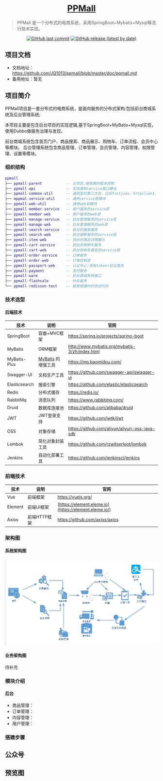<h1 align="center"><a href="https://github.com/JQ1013/ppmall" target="_blank">PPMall</a></h1>

>PPMall 是一个分布式的电商系统，采用SpringBoot+Mybatis+Mysql等流行技术实现。

<p align="center">
<a href="https://github.com/JQ1013/ppmall/commits"><img alt="GitHub last commit" src="https://img.shields.io/github/last-commit/halo-dev/halo.svg?style=flat-square"></a>
<a href="https://github.com/JQ1013/ppmall/releases"><img alt="GitHub release (latest by date)" src="https://img.shields.io/github/v/release/jq1013/ppmall?color=orange&style=flat-square"></a>
</p>


## 项目文档

- 文档地址：<https://github.com/JQ1013/ppmall/blob/master/doc/ppmall.md>
- 备用地址：暂无

## 项目简介

PPMall项目是一套分布式的电商系统，是面向服务的分布式架构:包括前台商城系统及后台管理系统;

本项目主要是包含后台项目的实现逻辑,基于SpringBoot+MyBatis+Mysql实现，使用Dubbo做服务治理与发现。

前台商城系统包含首页门户、商品搜索、商品展示、购物车、订单流程、会员中心等模块。
后台管理系统包含商品管理、订单管理、会员管理、内容管理、权限管理、设置等模块。

### 组织结构

```lua
ppmall
├── ppmall-parent 			-- 父项目,做依赖的版本控制
├── ppmall-api 				-- 实体类和service接口模块
├── ppmall-common-util 		-- 通用型的第三方包，比如fastjson、httpclient、apache工具包;   
├── mppmal-service-util 	-- 通用service层模块
├── ppmall-web-util 		-- 通用web层模块
├── ppmall-member-service 	-- 用户服务的service层
├── ppmall-member-web 		-- 用户服务的web层
├── ppmall-manage-service 	-- 后台管理服务的service层
├── ppmall-manage-web 		-- 后台管理服务的web层
├── ppmall-search-service 	-- 前台的搜索服务
├── ppmall-search-web 		-- 前台搜索服务的service层
├── ppmall-item-web 		-- 前台的商品详情展示 
├── ppmall-cart-service 	-- 前台的购物车服务
├── ppmall-cart-web 		-- 前台购物车服务的service层
├── ppmall-order-service 	-- 订单服务
├── ppmall-order-web 		-- 订单控制层
├── ppmall-passport-web 	-- 认证中心:颁发token+验证真伪
├── ppmall-payment 			-- 支付服务
├── ppmall-ware 			-- 前台商城系统接口
├── ppmall-flashsale 		-- 秒杀服务
└── ppmall-redisson-test 	-- 框架搭建时的测试代码
```
### 技术选型

#### 后端技术

| 技术          | 说明                                                    | 官网                                             |
| ------------- | ------------------------------------------------------- | ------------------------------------------------ |
| SpringBoot    | 容器+MVC框架                                            | <https://spring.io/projects/spring-boot>         |
| MyBatis       | ORM框架                                                 | <http://www.mybatis.org/mybatis-3/zh/index.html> |
| MyBatis-Plus  | [MyBatis](http://www.mybatis.org/mybatis-3/) 的增强工具 | <https://mp.baomidou.com/>                       |
| Swagger-UI    | 文档生产工具                                            | <https://github.com/swagger-api/swagger-ui>      |
| Elasticsearch | 搜索引擎                                                | <https://github.com/elastic/elasticsearch>       |
| Redis         | 分布式缓存                                              | <https://redis.io/>                              |
| RabbitMq      | 消息队列                                                | <https://www.rabbitmq.com/>                      |
| Druid         | 数据库连接池                                            | <https://github.com/alibaba/druid>               |
| JWT           | JWT登录支持                                             | <https://github.com/jwtk/jjwt>                   |
| OSS           | 对象存储                                                | <https://github.com/aliyun/aliyun-oss-java-sdk>  |
| Lombok        | 简化对象封装工具                                        | <https://github.com/rzwitserloot/lombok>         |
| Jenkins       | 自动化部署工具                                          | <https://github.com/jenkinsci/jenkins>           |

### 前端技术

| 技术    | 说明         | 官网                                                  |
| ------- | ------------ | ----------------------------------------------------- |
| Vue     | 前端框架     | <https://vuejs.org/>                                  |
| Element | 前端UI框架   | [https://element.eleme.io](https://element.eleme.io/) |
| Axios   | 前端HTTP框架 | <https://github.com/axios/axios>                      |

### 架构图

#### 系统架构图

![系统架构图](doc/ppmall-structure.png)

#### 业务架构图

待补充

### 模块介绍

#### 后台

- 商品管理：
- 订单管理：
- 内容管理：
- 用户管理：

### 搭建步骤



## 公众号



## 预览图